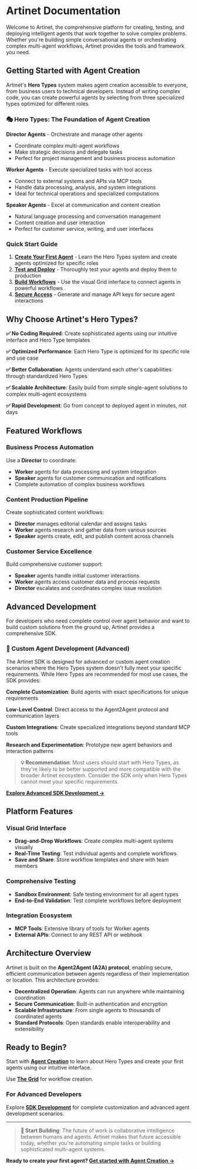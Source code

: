 # Artinet Documentation

Welcome to Artinet, the comprehensive platform for creating, testing, and deploying intelligent agents that work together to solve complex problems. Whether you're building simple conversational agents or orchestrating complex multi-agent workflows, Artinet provides the tools and framework you need.

## Getting Started with Agent Creation

Artinet's **Hero Types** system makes agent creation accessible to everyone, from business users to technical developers. Instead of writing complex code, you can create powerful agents by selecting from three specialized types optimized for different roles.

### 🎭 Hero Types: The Foundation of Agent Creation

**Director Agents** - Orchestrate and manage other agents
- Coordinate complex multi-agent workflows
- Make strategic decisions and delegate tasks
- Perfect for project management and business process automation

**Worker Agents** - Execute specialized tasks with tool access
- Connect to external systems and APIs via MCP tools
- Handle data processing, analysis, and system integrations
- Ideal for technical operations and specialized computations

**Speaker Agents** - Excel at communication and content creation
- Natural language processing and conversation management
- Content creation and user interaction
- Perfect for customer service, writing, and user interfaces

### Quick Start Guide

1. **[Create Your First Agent](agents/agent-creation.md)** - Learn the Hero Types system and create agents optimized for specific roles
2. **[Test and Deploy](agents/test-and-deploy.md)** - Thoroughly test your agents and deploy them to production
3. **[Build Workflows](agents/grid-management.md)** - Use the visual Grid interface to connect agents in powerful workflows
4. **[Secure Access](agents/api-keys.md)** - Generate and manage API keys for secure agent interactions

## Why Choose Artinet's Hero Types?

**✅ No Coding Required**: Create sophisticated agents using our intuitive interface and Hero Type templates

**✅ Optimized Performance**: Each Hero Type is optimized for its specific role and use case

**✅ Better Collaboration**: Agents understand each other's capabilities through standardized Hero Types

**✅ Scalable Architecture**: Easily build from simple single-agent solutions to complex multi-agent ecosystems

**✅ Rapid Development**: Go from concept to deployed agent in minutes, not days

## Featured Workflows

### Business Process Automation
Use a **Director** to coordinate:
- **Worker** agents for data processing and system integration
- **Speaker** agents for customer communication and notifications
- Complete automation of complex business workflows

### Content Production Pipeline
Create sophisticated content workflows:
- **Director** manages editorial calendar and assigns tasks
- **Worker** agents research and gather data from various sources  
- **Speaker** agents create, edit, and publish content across channels

### Customer Service Excellence
Build comprehensive customer support:
- **Speaker** agents handle initial customer interactions
- **Worker** agents access customer data and process requests
- **Director** escalates and coordinates complex issue resolution

## Advanced Development

For developers who need complete control over agent behavior and want to build custom solutions from the ground up, Artinet provides a comprehensive SDK.

### 🔧 Custom Agent Development (Advanced)

The Artinet SDK is designed for advanced or custom agent creation scenarios where the Hero Types system doesn't fully meet your specific requirements. While Hero Types are recommended for most use cases, the SDK provides:

**Complete Customization**: Build agents with exact specifications for unique requirements

**Low-Level Control**: Direct access to the Agent2Agent protocol and communication layers

**Custom Integrations**: Create specialized integrations beyond standard MCP tools

**Research and Experimentation**: Prototype new agent behaviors and interaction patterns

> **💡 Recommendation**: Most users should start with Hero Types, as they're likely to be better supported and more compatible with the broader Artinet ecosystem. Consider the SDK only when Hero Types cannot meet your specific requirements.

**[Explore Advanced SDK Development →](sdk/quickstart.md)**

## Platform Features

### Visual Grid Interface
- **Drag-and-Drop Workflows**: Create complex multi-agent systems visually
- **Real-Time Testing**: Test individual agents and complete workflows
- **Save and Share**: Store workflow templates and share with team members

### Comprehensive Testing
- **Sandbox Environment**: Safe testing environment for all agent types
- **End-to-End Validation**: Test complete workflows before deployment

### Integration Ecosystem
- **MCP Tools**: Extensive library of tools for Worker agents
- **External APIs**: Connect to any REST API or webhook

## Architecture Overview

Artinet is built on the **Agent2Agent (A2A) protocol**, enabling secure, efficient communication between agents regardless of their implementation or location. This architecture provides:

- **Decentralized Operation**: Agents can run anywhere while maintaining coordination
- **Secure Communication**: Built-in authentication and encryption
- **Scalable Infrastructure**: From single agents to thousands of coordinated agents
- **Standard Protocols**: Open standards enable interoperability and extensibility

## Ready to Begin?

Start with **[Agent Creation](agents/agent-creation.md)** to learn about Hero Types and create your first agents using our intuitive interface.

Use **[The Grid](agents/grid-management.md)** for workflow creation.

### For Advanced Developers
Explore **[SDK Development](sdk/quickstart.md)** for complete customization and advanced agent development scenarios.

---

> **🚀 Start Building**: The future of work is collaborative intelligence between humans and agents. Artinet makes that future accessible today, whether you're automating simple tasks or building sophisticated multi-agent systems.

**Ready to create your first agent? [Get started with Agent Creation →](agents/agent-creation.md)**


